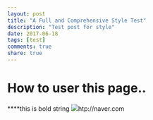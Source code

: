 ```yaml
---
layout: post
title: "A Full and Comprehensive Style Test"
description: "Test post for style"
date: 2017-06-18
tags: [test]
comments: true
share: true
---
```


# How to user this page..
****this is bold string
![](http://)htp://naver.com
